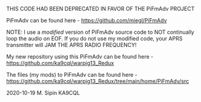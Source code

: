 THIS CODE HAD BEEN DEPRECATED IN FAVOR OF THE PiFmAdv PROJECT

PiFmAdv can be found here - https://github.com/miegl/PiFmAdv

NOTE: I use a *modified* version of  PiFmAdv source code to NOT continually loop the audio on EOF. If you do not use my modified code, your APRS transmitter will JAM THE APRS RADIO FREQUENCY!

My new repository using this PiFmAdv can be found here - https://github.com/ka9cql/warpig13_Redux

The files (my mods) to PiFmAdv can be found here - https://github.com/ka9cql/warpig13_Redux/tree/main/home/PiFmAdv/src

2020-10-19  M. Sipin KA9CQL
